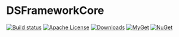 # DSFrameworkCore
[![Build status](https://ci.appveyor.com/api/projects/status/92u846t2iqkjm3y8/branch/master?svg=true)](https://ci.appveyor.com/project/densidenko/dsframeworkcore/branch/master) [![Apache License](https://img.shields.io/badge/license-Apache_2.0-blue.svg?style=flat)](LICENSE)
[![Downloads](https://img.shields.io/nuget/dt/DSFramework.Common)](https://www.nuget.org/packages?q=dsframework)
[![MyGet](https://img.shields.io/myget/dsframeworkcore/vpre/DSFramework.Common.svg?label=myget)](https://www.myget.org/gallery/dsframeworkcore) [![NuGet](https://img.shields.io/nuget/v/DSFramework.Common.svg)](https://www.nuget.org/packages?q=dsframework)
